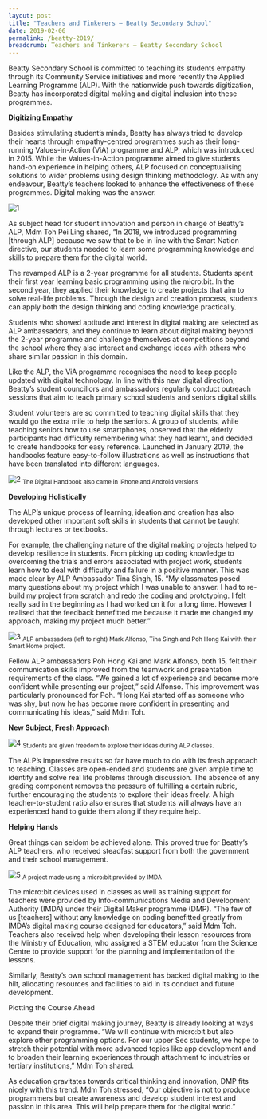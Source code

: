 ```yaml
---
layout: post
title: "Teachers and Tinkerers – Beatty Secondary School"
date: 2019-02-06
permalink: /beatty-2019/
breadcrumb: Teachers and Tinkerers – Beatty Secondary School
---
```


Beatty Secondary School is committed to teaching its students empathy through its Community Service initiatives and more recently the Applied Learning Programme (ALP). With the nationwide push towards digitization, Beatty has incorporated digital making and digital inclusion into these programmes. 

**Digitizing Empathy**

Besides stimulating student’s minds, Beatty has always tried to develop their hearts through empathy-centred programmes such as their long-running Values-in-Action (ViA) programme and ALP, which was introduced in 2015. While the Values-in-Action programme aimed to give students hand-on experience in helping others, ALP focused on conceptualising solutions to wider problems using design thinking methodology. As with any endeavour, Beatty’s teachers looked to enhance the effectiveness of these programmes. Digital making was the answer.

![1](/images/stories/features/beatty/IMG_5739.jpg)

As subject head for student innovation and person in charge of Beatty’s ALP, Mdm Toh Pei Ling shared, “In 2018, we introduced programming [through ALP] because we saw that to be in line with the Smart Nation directive, our students needed to learn some programming knowledge and skills to prepare them for the digital world. 

The revamped ALP is a 2-year programme for all students. Students spent their first year learning basic programming using the micro:bit. In the second year, they applied their knowledge to create projects that aim to solve real-life problems. Through the design and creation process, students can apply both the design thinking and coding knowledge practically. 

Students who showed aptitude and interest in digital making are selected as ALP ambassadors, and they continue to learn about digital making beyond the 2-year programme and challenge themselves at competitions beyond the school where they also interact and exchange ideas with others who share similar passion in this domain. 

Like the ALP, the ViA programme recognises the need to keep people updated with digital technology. In line with this new digital direction, Beatty’s student councillors and ambassadors regularly conduct outreach sessions that aim to teach primary school students and seniors digital skills.

Student volunteers are so committed to teaching digital skills that they would go the extra mile to help the seniors. A group of students, while teaching seniors how to use smartphones, observed that the elderly participants had difficulty remembering what they had learnt, and decided to create handbooks for easy reference. Launched in January 2019, the handbooks feature easy-to-follow illustrations as well as instructions that have been translated into different languages. 

![2](/images/stories/features/beatty/Untitled.001.jpeg)
<sub>The Digital Handbook also came in iPhone and Android versions</sub>

**Developing Holistically**

The ALP’s unique process of learning, ideation and creation has also developed other important soft skills in students that cannot be taught through lectures or textbooks.

For example, the challenging nature of the digital making projects helped to develop resilience in students. From picking up coding knowledge to overcoming the trials and errors associated with project work, students learn how to deal with difficulty and failure in a positive manner. This was made clear by ALP Ambassador Tina Singh, 15. “My classmates posed many questions about my project which I was unable to answer. I had to re-build my  project from scratch and redo the coding and prototyping. I felt really sad in the beginning as I had worked on it for a long time. However I realised that the feedback benefitted me because it made me changed my approach, making my project much better.”

![3](/images/stories/features/beatty/IMG_1383.jpg)
<sub>ALP ambassadors (left to right) Mark Alfonso, Tina Singh and Poh Hong Kai with their Smart Home project.</sub>

Fellow ALP ambassadors Poh Hong Kai and Mark Alfonso, both 15, felt their communication skills improved from the teamwork and presentation requirements of the class. “We gained a lot of experience and became more confident while presenting our project,” said Alfonso. This improvement was particularly pronounced for Poh. “Hong Kai started off as someone who was shy, but now he has become more confident in presenting and communicating his ideas,” said Mdm Toh. 

**New Subject, Fresh Approach**

![4](/images/stories/features/beatty/IMG_4943.jpg)
<sub>Students are given freedom to explore their ideas during ALP classes.</sub>

The ALP’s impressive results so far have much to do with its fresh approach to teaching. Classes are open-ended and students are given ample time to identify and solve real life problems through discussion. The absence of any grading component removes the pressure of fulfilling a certain rubric, further encouraging the students to explore their ideas freely. A high teacher-to-student ratio also ensures that students will always have an experienced hand to guide them along if they require help. 

**Helping Hands**

Great things can seldom be achieved alone. This proved true for Beatty’s ALP teachers, who received steadfast support from both the government and their school management. 

![5](/images/stories/features/beatty/IMG_5832.jpg)
<sub>A project made using a micro:bit provided by IMDA</sub>

The micro:bit devices used in classes as well as training support for teachers were provided by Info-communications Media and Development Authority (IMDA) under their Digital Maker programme (DMP). “The few of us [teachers] without any knowledge on coding benefitted greatly from IMDA’s digital making course designed for educators,” said Mdm Toh. Teachers also received help when developing their lesson resources from the Ministry of Education, who assigned a STEM educator from the Science Centre to provide support for the planning and implementation of the lessons.

Similarly, Beatty’s own school management has backed digital making to the hilt, allocating resources and facilities to aid in its conduct and future development.

Plotting the Course Ahead

Despite their brief digital making journey, Beatty is already looking at ways to expand their programme. “We will continue with micro:bit but also explore other programming options. For our upper Sec students, we hope to stretch their potential with more advanced topics like app development and to broaden their learning experiences through attachment to industries or tertiary institutions,” Mdm Toh shared.

As education gravitates towards critical thinking and innovation, DMP fits nicely with this trend. Mdm Toh stressed, “Our objective is not to produce programmers but create awareness and develop student interest and passion in this area. This will help prepare them for the digital world.”



